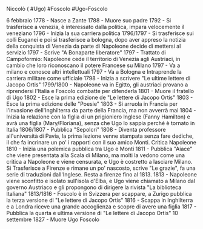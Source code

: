 Niccolò ( #Ugo) #Foscolo #Ugo-Foscolo 

6 febbraio 1778 - Nasce a Zante
1788 - Muore suo padre
1792 - Si trasferisce a venezia, è interessato dalla politica, impara velocemente il veneziano
1796 - Inizia la sua carriera politica
1796/1797 - Si trasferisce sui colli Euganei e poi si trasferisce a bologna, dopo aver appreso la notizia della conquista di Venezia da parte di Napoleone decide di mettersi al servizio
1797 - Scrive "A Bonaparte liberatore"
1797 - Trattato di Campoformio: Napoleone cede il territorio di Venezia agli Austriaci, in cambio che loro riconoscano il potere Francese su Milano
1797 - Va a milano e conosce altri intellettuali
1797 - Va a Bologna e Intraprende la carriera militare come ufficiale
1798 - Inizia a scrivere "Le ultime lettere di Jacopo Ortis"
1799/1800 - Napoleone va in Egitto, gli austriaci provano a riprendersi l'Italia e Foscolo combatte per difenderla
1801 - Muore il fratello di Ugo
1802 - Esce la prima edizione de "Le lettere di Jacopo Ortis"
1803 - Esce la prima edizione delle "Poesie"
1803 - Si arruola in Francia per l'invasione dell'Inghilterra da parte della Francia, ma non avverrà mai
1804 - Inizia la relazione con la figlia di un prigioniero Inglese (Fanny Hamilton) e avrà una figlia (Mary/Floriana), senza che Ugo lo sappia perché è tornato in Italia
1806/1807 - Pubblica "Sepolcri"
1808 - Diventa professore all'università di Pavia, la prima lezione venne stampata senza fare dediche, il che fa incrinare un po' i rapporti con il suo amico Monti. Critica Napoleone
1810 - Inizia una polemica pubblica tra Ugo e Monti
1811 - Pubblica "Aiace" che viene presentata alla Scala di Milano, ma molti la vedono come una critica a Napoleone e viene censurata, e Ugo è costretto a lasciare Milano. Si Trasferisce a Firenze e rimane un po' nascosto, scrive "Le grazie", fa una serie di traduzioni dall'Inglese. Resta a firenze fino al 1813.
1813 - Napoleone viene sconfitto e isolato sull'isola d'Elba, e Ugo viene chiamato a Milano dal governo Austriaco e gli propongono di dirigere la rivista "La biblioteca Italiana"
1813/1816 - Foscolo è in Svizzera per scappare, a Zurigo pubblica la terza versione di "Le lettere di Jacopo Ortis"
1816 - Scappa in Inghilterra e a Londra riceve una grande accoglienza e scopre di avere una figlia
1817 - Pubblica la quarta e ultima versione di "Le lettere di Jacopo Ortis"
10 settembre 1827 - Muore Ugo Foscolo